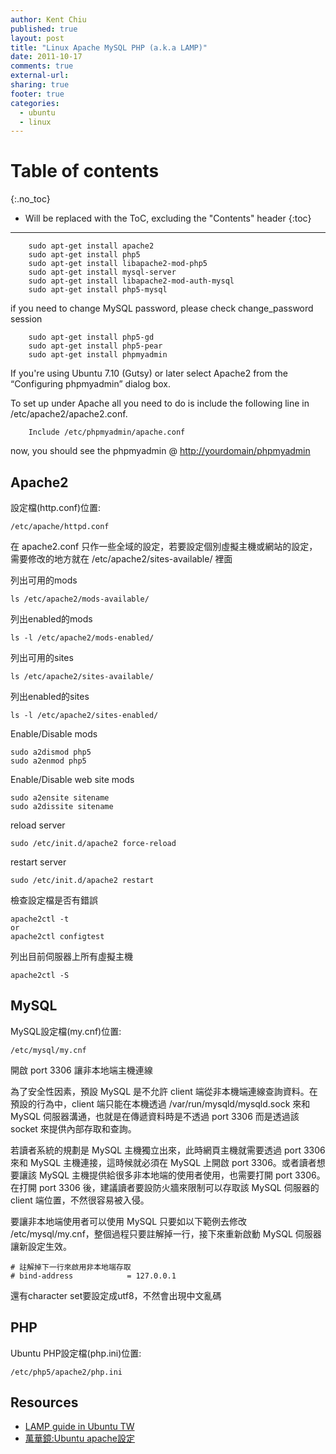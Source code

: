 ```yaml
---
author: Kent Chiu
published: true
layout: post
title: "Linux Apache MySQL PHP (a.k.a LAMP)"
date: 2011-10-17
comments: true
external-url:
sharing: true
footer: true
categories:
  - ubuntu
  - linux
---
```



# Table of contents
{:.no_toc}

* Will be replaced with the ToC, excluding the "Contents" header
{:toc}

----------------------------------------------------------------




```
    sudo apt-get install apache2
    sudo apt-get install php5
    sudo apt-get install libapache2-mod-php5
    sudo apt-get install mysql-server
    sudo apt-get install libapache2-mod-auth-mysql 
    sudo apt-get install php5-mysql

```

if you need to change MySQL password, please check change_password session



```
    sudo apt-get install php5-gd
    sudo apt-get install php5-pear
    sudo apt-get install phpmyadmin

```

If you're using Ubuntu 7.10 (Gutsy) or later select Apache2 from the
“Configuring phpmyadmin” dialog box.

To set up under Apache all you need to do is include the following line
in /etc/apache2/apache2.conf.



```
    Include /etc/phpmyadmin/apache.conf

```

now, you should see the phpmyadmin @ <http://yourdomain/phpmyadmin>

Apache2
-------

設定檔(http.conf)位置:


```
/etc/apache/httpd.conf

```

在 apache2.conf
只作一些全域的設定，若要設定個別虛擬主機或網站的設定，需要修改的地方就在
/etc/apache2/sites-available/ 裡面

列出可用的mods


```
ls /etc/apache2/mods-available/

```

列出enabled的mods


```
ls -l /etc/apache2/mods-enabled/ 

```

列出可用的sites


```
ls /etc/apache2/sites-available/

```

列出enabled的sites


```
ls -l /etc/apache2/sites-enabled/

```

Enable/Disable mods


```
sudo a2dismod php5
sudo a2enmod php5

```

Enable/Disable web site mods


```
sudo a2ensite sitename
sudo a2dissite sitename

```

reload server


```
sudo /etc/init.d/apache2 force-reload

```

restart server


```
sudo /etc/init.d/apache2 restart

```

檢查設定檔是否有錯誤


```
apache2ctl -t
or 
apache2ctl configtest   

```

列出目前伺服器上所有虛擬主機


```
apache2ctl -S  

```

MySQL
-----

MySQL設定檔(my.cnf)位置:


```
/etc/mysql/my.cnf

```

開啟 port 3306 讓非本地端主機連線

為了安全性因素，預設 MySQL 是不允許 client
端從非本機端連線查詢資料。在預設的行為中，client 端只能在本機透過
/var/run/mysqld/mysqld.sock 來和 MySQL
伺服器溝通，也就是在傳遞資料時是不透過 port 3306 而是透過該 socket
來提供內部存取和查詢。

若讀者系統的規劃是 MySQL 主機獨立出來，此時網頁主機就需要透過 port 3306
來和 MySQL 主機連接，這時候就必須在 MySQL 上開啟 port
3306。或者讀者想要讓該 MySQL
主機提供給很多非本地端的使用者使用，也需要打開 port 3306。在打開 port
3306 後，建議讀者要設防火牆來限制可以存取該 MySQL 伺服器的 client
端位置，不然很容易被入侵。

要讓非本地端使用者可以使用 MySQL 只要如以下範例去修改
/etc/mysql/my.cnf，整個過程只要註解掉一行，接下來重新啟動 MySQL
伺服器讓新設定生效。


```
# 註解掉下一行來啟用非本地端存取
# bind-address            = 127.0.0.1

```

還有character
set要設定成utf8，不然會出現中文亂碼

PHP
---

Ubuntu PHP設定檔(php.ini)位置:


```
/etc/php5/apache2/php.ini  

```

Resources
---------

-   [LAMP guide in Ubuntu
    TW](http://wiki.ubuntu-tw.org/index.php?title=UbuntuTW_Guide_ch14 "http://wiki.ubuntu-tw.org/index.php?title=UbuntuTW_Guide_ch14")
-   [萬華鏡:Ubuntu
    apache設定](http://yckuo0301.blogspot.com/2009/03/httpwww.html "http://yckuo0301.blogspot.com/2009/03/httpwww.html")


